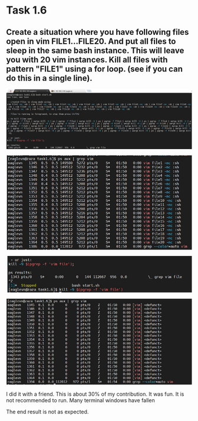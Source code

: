 # Task 1.6

## Create a situation where you have following files open in vim FILE1...FILE20. And put all files to sleep in the same bash instance. This will leave you with 20 vim instances. Kill all files with pattern "FILE1" using a for loop. (see if you can do this in a single line).

![error](./image/1.6.1.jpg)

![error](./image/1.6.2.jpg)

![error](./image/1.6.3.jpg)

![error](./image/1.6.4.jpg)

I did it with a friend. This is about 30% of my contribution.
It was fun.
It is not recommended to run. Many terminal windows have fallen

The end result is not as expected.
